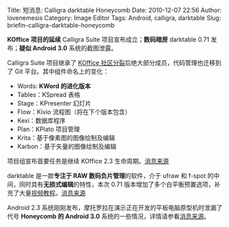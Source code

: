 Title: 短消息: Calligra darktable Honeycomb
Date: 2010-12-07 22:56
Author: lovenemesis
Category: Image Editor
Tags: Android, calligra, darktable
Slug: briefin-calligra-darktable-honeycomb

**KOffice 项目的延续** Calligra Suite 项目宣布成立；**数码暗房**
darktable 0.71 发布；**疑似 Android 3.0** 系统的截图泄露。

Calligra Suite 项目继承了 [KOffice
社区分裂](http://linuxtoy.org/archives/koffice-community-split.html)后绝大部分成员，代码管理也迁移到了
Git 平台。其中组件命名上的变化：

-   Words: **KWord 的进化版本**
-   Tables：KSpread 表格
-   Stage：KPresenter 幻灯片
-   Flow：Kivio 流程图（将在下个版本包含）
-   Kexi：数据库程序
-   Plan：KPlato 项目管理
-   Krita：基于像素图的图像绘制及编辑
-   Karbon：基于矢量的图像绘制及编辑

项目组宣布首要任务是继续 KOffice 2.3
生命周期。[消息来源](http://www.calligra-suite.org/news/announcements/stable/calligra-suite-goes-active/)

darktable 是一款**专注于 RAW 数码负片管理**的软件，介于 ufraw 和 f-spot
的中间，同时具有**无损式编辑**的特性，本次 0.71
版本增加了多个白平衡预置选项，补充了大量[视频教程](http://blog.pcode.nl/2010/12/06/darktable-0-7-screencast-library/)。[消息来源](http://darktable.sourceforge.net/index.shtml)

Android 2.3
系统刚刚发布，摩托罗拉在演示正在开发的平板电脑原型机时泄漏了代号
**Honeycomb 的 Android 3.0**
系统的一些情况，详情请参看[消息来源](http://www.crunchgear.com/2010/12/07/video-and-screenshots-of-the-motopad-with-android-3-0/)。
